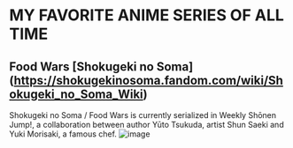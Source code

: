 # MY FAVORITE ANIME SERIES OF ALL TIME
## Food Wars [Shokugeki no Soma] (https://shokugekinosoma.fandom.com/wiki/Shokugeki_no_Soma_Wiki)
Shokugeki no Soma / Food Wars is currently serialized in Weekly Shōnen Jump!, a collaboration between author Yūto Tsukuda, artist Shun Saeki and Yuki Morisaki, a famous chef.
![image](https://github.com/tinezthedev/app-dev/assets/127572614/14104a4f-8886-4267-9497-722b3beb8c37)
